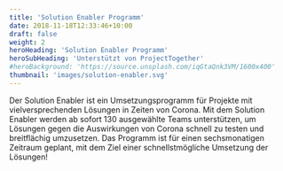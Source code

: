 ```yaml
---
title: 'Solution Enabler Programm'
date: 2018-11-18T12:33:46+10:00
draft: false
weight: 2
heroHeading: 'Solution Enabler Programm'
heroSubHeading: 'Unterstützt von ProjectTogether'
#heroBackground: 'https://source.unsplash.com/iqGtaQnk3VM/1600x400'
thumbnail: 'images/solution-enabler.svg'
---
```


Der Solution Enabler ist ein Umsetzungsprogramm für Projekte mit vielversprechenden Lösungen in Zeiten von Corona. Mit dem Solution Enabler werden ab sofort 130 ausgewählte Teams unterstützen, um Lösungen gegen die Auswirkungen von Corona schnell zu testen und breitflächig umzusetzen. Das Programm ist für einen sechsmonatigen Zeitraum geplant, mit dem Ziel einer schnellstmögliche Umsetzung der Lösungen!
